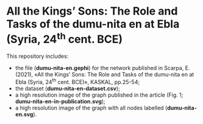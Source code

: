 # All the Kings’ Sons: The Role and Tasks of the dumu-nita en at Ebla (Syria, 24<sup>th</sup> cent. BCE) 

This repository includes:

* the file (**dumu-nita-en.gephi**) for the network published in Scarpa, E. (2021), «All the Kings’ Sons: The Role and Tasks of the dumu-nita en at Ebla (Syria, 24<sup>th</sup> cent. BCE)», KASKAL, pp.25-54;
* the dataset (**dumu-nita-en-dataset.csv**);
* a high resolution image of the graph published in the article (Fig. 1; **dumu-nita-en-in-publication.svg**);
* a high resolution image of the graph with all nodes labelled (**dumu-nita-en.svg**).
